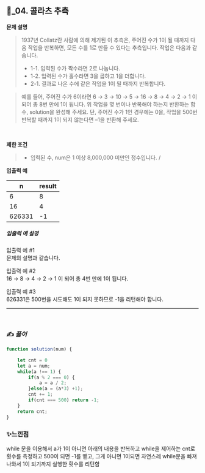 ## 🔎_04. 콜라츠 추측

<b>문제 설명</b>
</br>
> 1937년 Collatz란 사람에 의해 제기된 이 추측은, 주어진 수가 1이 될 때까지 다음 작업을 반복하면, 모든 수를 1로 만들 수 있다는 추측입니다. 작업은 다음과 같습니다.
>- 1-1. 입력된 수가 짝수라면 2로 나눕니다. 
>- 1-2. 입력된 수가 홀수라면 3을 곱하고 1을 더합니다. 
>- 2-1. 결과로 나온 수에 같은 작업을 1이 될 때까지 반복합니다.

>예를 들어, 주어진 수가 6이라면 6 → 3 → 10 → 5 → 16 → 8 → 4 → 2 → 1 이 되어 총 8번 만에 1이 됩니다. 위 작업을 몇 번이나 반복해야 하는지 반환하는 함수, solution을 완성해 주세요. 단, 주어진 수가 1인 경우에는 0을, 작업을 500번 반복할 때까지 1이 되지 않는다면 –1을 반환해 주세요.
</br>

<b>제한 조건</b>
>- 입력된 수, num은 1 이상 8,000,000 미만인 정수입니다.
/<br>


<b>입출력 예</b>
<table class="table">
        <thead><tr>
<th>n</th>
<th>result</th>
</tr>
</thead>
        <tbody><tr>
<td>6</td>
<td>8</td>
</tr>
<tr>
<td>16</td>
<td>4</td>
</tr>
<tr>
<td>626331</td>
<td>-1</td>
</tr>
</tbody>
      </table>
<h5>입출력 예 설명</h5>

<p>입출력 예 #1 <br>
문제의 설명과 같습니다. </p>

<p>입출력 예 #2 <br>
16 → 8 → 4 → 2 → 1 이 되어 총 4번 만에 1이 됩니다. </p>

<p>입출력 예 #3 <br>
626331은 500번을 시도해도 1이 되지 못하므로 -1을 리턴해야 합니다.</p>

<hr>

</br>

### ✍️ _풀이_

```js
function solution(num) {

    let cnt = 0
    let a = num;
    while(a !== 1) {
        if(a % 2 === 0) {
            a = a / 2;
        }else(a = (a*3) +1);
        cnt += 1;
        if(cnt === 500) return -1;
    }
    return cnt;
}
```


### ✨느낀점 
while 문을 이용해서 a가 1이 아니면 아래의 내용을 반복하고 while을 제어하는 cnt로 횟수를 측정하고 500이 되면 -1를 뱉고, 그게 아니면 1이되면 자연스레 while문을 빠져나와서 1이 되기까지 실행한 횟수를 리턴함
